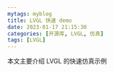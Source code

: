 ```yaml
---
mytags: myblog
title: LVGL 快速 demo
date: 2023-01-17 21:15:30
categories: [开源库, LVGL, 仿真]
tags: [LVGL]
---
```


本文主要介绍 LVGL 的快速仿真示例
<!-- more -->


